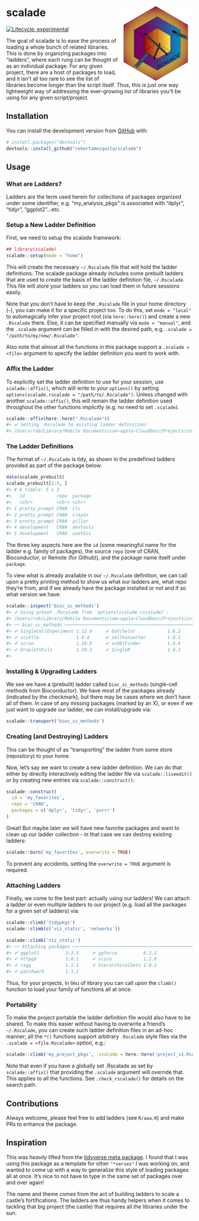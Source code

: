 
<!-- README.md is generated from README.Rmd. Please edit that file -->

# scalade <img src='man/assets/scalade-logo.png' align="right" height="200" />

<!-- badges: start -->

[![Lifecycle:
experimental](https://img.shields.io/badge/lifecycle-experimental-orange.svg)](https://lifecycle.r-lib.org/articles/stages.html#experimental)
<!-- badges: end -->

The goal of scalade is to ease the process of loading a whole bunch of
related libraries. This is done by organizing packages into “ladders”,
where each rung can be thought of as an individual package. For any
given project, there are a host of packages to load, and it isn’t all
too rare to see the list of libraries become longer than the script
itself. Thus, this is just one way lightweight way of addressing the
ever-growing list of libraries you’ll be using for any given
script/project.

## Installation

You can install the development version from
[GitHub](https://github.com/) with:

``` r
# install.packages("devtools")
devtools::install_github("robertamezquita/scalade")
```

## Usage

### What are Ladders?

Ladders are the term used herein for collections of packages organized
under some identifier, e.g. “my\_analysis\_pkgs” is associated with
“dplyr”, “tidyr”, “ggplot2”…etc.

### Setup a New Ladder Definition

First, we need to setup the scalade framework:

``` r
## library(scalade)
scalade::setup(mode = "home")
```

This will create the necessary `~/.Rscalade` file that will hold the
ladder definitions. The scalade package already includes some prebuilt
ladders that are used to create the basis of the ladder definition file,
`~/.Rscalade`. This file will store your ladders so you can load them in
future sessions easily.

Note that you don’t have to keep the `.Rscalade` file in your home
directory (`~`), you can make it for a specific project too. To do this,
set `mode = "local"` to automagically infer your project root (via
`here::here()`) and create a new `.Rscalade` there. Else, it can be
specified manually via `mode = "manual"`, and the `.scalade` argument
can be filled in with the desired path,
e.g. `.scalade = "/path/to/my/new/.Rscalade"`.

Also note that almost all the functions in this package support a
`.scalade = <file>` argument to specify the ladder definition you want
to work with.

### Affix the Ladder

To explicitly set the ladder definition to use for your session, use
`scalade::affix()`, which will write to your `options()` by setting
`options(scalade.rscalade = "/path/to/.Rscalade")`. Unless changed with
another `scalade::affix()`, this will remain the ladder definition used
throughout the other functions implicitly (e.g. no need to set
`.scalade`).

``` r
scalade::affix(here::here(".Rscalade"))
#> ✔ Setting .Rscalade to existing ladder definition:
#> /Users/rob/Library/Mobile Documents/com~apple~CloudDocs/Projects/infrastructure/_single-cell/scalade/.Rscalade
```

### The Ladder Definitions

The format of `~/.Rscalade` is tidy, as shown in the predefined ladders
provided as part of the package below:

``` r
data(scalade_prebuilt)
scalade_prebuilt[1:5, ]
#> # A tibble: 5 x 3
#>   id            repo  package 
#>   <chr>         <chr> <chr>   
#> 1 pretty_prompt CRAN  cli     
#> 2 pretty_prompt CRAN  crayon  
#> 3 pretty_prompt CRAN  pillar  
#> 4 development   CRAN  devtools
#> 5 development   CRAN  usethis
```

The three key aspects here are the `id` (some meaningful name for the
ladder e.g. family of packages), the source `repo` (one of CRAN,
Bioconductor, or Remote (for Github)), and the package name itself under
`package`.

To view what is already available in our `~/.Rscalade` definition, we
can call upon a pretty printing method to show us what our ladders are,
what repo they’re from, and if we already have the package installed or
not and if so what version we have:

``` r
scalade::inspect('bioc_sc_methods')
#> ✔ Using preset .Rscalade from `options(scalade.rscalade)`:
#> /Users/rob/Library/Mobile Documents/com~apple~CloudDocs/Projects/infrastructure/_single-cell/scalade/.Rscalade
#> ── bioc_sc_methods ────────────────────────────────────────────────────────────────────────────────────────────────────── Bioconductor ──
#> ✔ SingleCellExperiment 1.12.0     ✔ batchelor            1.6.2 
#> ✔ scuttle              1.0.4      ✔ zellkonverter        1.0.3 
#> ✔ scran                1.18.5     ✔ scDblFinder          1.4.0 
#> ✔ DropletUtils         1.10.3     ✔ SingleR              1.4.1
#> 
```

### Installing & Upgrading Ladders

We see we have a (prebuilt) ladder called `bioc_sc_methods` (single-cell
methods from Bioconductor). We have most of the packages already
(indicated by the checkmark), but there may be cases where we don’t have
all of them. In case of any missing packages (marked by an X), or even
if we just want to upgrade our ladder, we can install/upgrade via:

``` r
scalade::transport('bioc_sc_methods')
```

### Creating (and Destroying) Ladders

This can be thought of as “transporting” the ladder from some store
(repository) to your home.

Now, let’s say we want to create a new ladder definition. We can do that
either by directly interactively editing the ladder file via
`scalade::liveedit()` or by creating new entries via
`scalade::construct()`:

``` r
scalade::construct(
  id = 'my_favorites', 
  repo = 'CRAN', 
  packages = c('dplyr', 'tidyr', 'purrr')
)
```

Great! But maybe later we will have new favorite packages and want to
clean up our ladder collection - in that case we can destroy existing
ladders:

``` r
scalade::burn('my_favorites', overwrite = TRUE)
```

To prevent any accidents, setting the `overwrite = TRUE` argument is
required.

### Attaching Ladders

Finally, we come to the best part: actually using our ladders! We can
attach a ladder or even multiple ladders to our project (e.g. load all
the packages for a given set of ladders) via:

``` r
scalade::climb('tidypkgs')
scalade::climb(c('viz_static', 'networks'))
```

``` r
scalade::climb('viz_static')
#> ── Attaching packages ───────────────────────────────────────────────────────────────────────────────────────────────────── viz_static ──
#> ✔ ggplot2          3.3.3     ✔ ggforce          0.3.2
#> ✔ httpgd           1.0.1     ✔ scico            1.2.0
#> ✔ ragg             1.1.1     ✔ hierarchicalSets 1.0.2
#> ✔ patchwork        1.1.1
```

Thus, for your projects, in lieu of library you can call upon the
`climb()` function to load your family of functions all at once.

### Portability

To make the project portable the ladder definition file would also have
to be shared. To make this easier without having to overwrite a friend’s
`~/.Rscalade`, you can create such ladder definition files in an ad-hoc
manner; all the `*()` functions support arbitrary `.Rscalade` style
files via the `.scalade = <file.Rscalade>` option, e.g.:

``` r
scalade::climb('my_project_pkgs', .scalade = here::here('project_v1.Rscalade'))
```

Note that even if you have a globally set .Rscalade as set by
`scalade::affix()` that providing the `.scalade` argument will override
that. This applies to all the functions. See `.check_rscalade()` for
details on the search path.

## Contributions

Always welcome, please feel free to add ladders (see `R/aaa.R`) and make
PRs to enhance the package.

## Inspiration

This was *heavily* lifted from the [tidyverse meta
package](https://github.com/tidyverse/tidyverse). I found that I was
using this package as a template for other `"*verses"` I was working on,
and wanted to come up with a way to generalize this style of loading
packages all at once. It’s nice to not have to type in the same set of
packages over and over again!

The name and theme comes from the act of building ladders to scale a
castle’s fortifications. The ladders are thus handy helpers when it
comes to tackling that big project (the castle) that requires all the
libraries under the sun.
